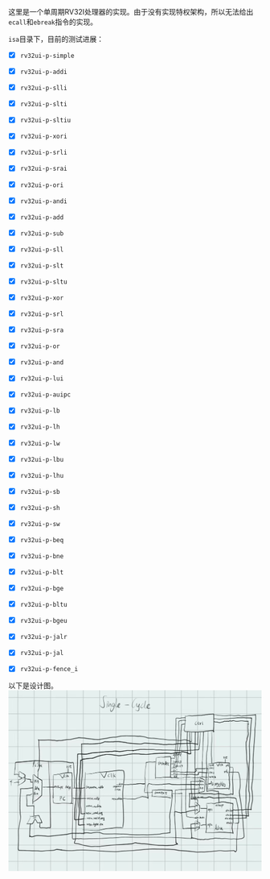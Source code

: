 这里是一个单周期RV32I处理器的实现。由于没有实现特权架构，所以无法给出`ecall`和`ebreak`指令的实现。

`isa`目录下，目前的测试进展：
- [x] `rv32ui-p-simple`    

- [x] `rv32ui-p-addi`

- [x] `rv32ui-p-slli`

- [x] `rv32ui-p-slti`

- [x] `rv32ui-p-sltiu`

- [x] `rv32ui-p-xori`

- [x] `rv32ui-p-srli`

- [x] `rv32ui-p-srai`

- [x] `rv32ui-p-ori`

- [x] `rv32ui-p-andi`

- [x] `rv32ui-p-add`

- [x] `rv32ui-p-sub`

- [x] `rv32ui-p-sll`

- [x] `rv32ui-p-slt`

- [x] `rv32ui-p-sltu`

- [x] `rv32ui-p-xor`

- [x] `rv32ui-p-srl`

- [x] `rv32ui-p-sra`

- [x] `rv32ui-p-or`

- [x] `rv32ui-p-and`

- [x] `rv32ui-p-lui`

- [x] `rv32ui-p-auipc`

- [x] `rv32ui-p-lb`

- [x] `rv32ui-p-lh`

- [x] `rv32ui-p-lw`

- [x] `rv32ui-p-lbu`

- [x] `rv32ui-p-lhu`

- [x] `rv32ui-p-sb`

- [x] `rv32ui-p-sh`

- [x] `rv32ui-p-sw`

- [x] `rv32ui-p-beq`

- [x] `rv32ui-p-bne`

- [x] `rv32ui-p-blt`

- [x] `rv32ui-p-bge`

- [x] `rv32ui-p-bltu`

- [x] `rv32ui-p-bgeu`

- [x] `rv32ui-p-jalr`

- [x] `rv32ui-p-jal`

- [x] `rv32ui-p-fence_i`

以下是设计图。
![design](/circ.jpg)